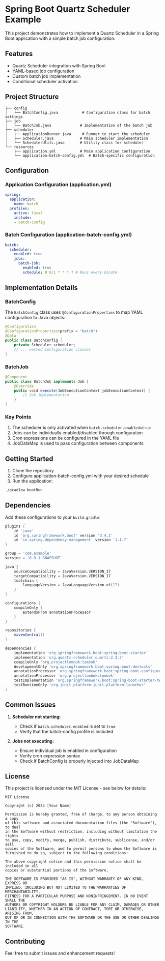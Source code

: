 # Spring Boot Quartz Scheduler Example

This project demonstrates how to implement a Quartz Scheduler in a Spring Boot application with a simple batch job configuration.

## Features

- Quartz Scheduler integration with Spring Boot
- YAML-based job configuration
- Custom batch job implementation
- Conditional scheduler activation

## Project Structure

```
├── config
│   └── BatchConfig.java           # Configuration class for batch settings
├── job
│   └── BatchJob.java             # Implementation of the batch job
├── scheduler
│   ├── ApplicationRunner.java     # Runner to start the scheduler
│   ├── Scheduler.java            # Main scheduler implementation
│   └── SchedulerUtils.java       # Utility class for scheduler
└── resources
    ├── application.yml           # Main application configuration
    └── application-batch-config.yml  # Batch-specific configuration
```

## Configuration

### Application Configuration (application.yml)
```yaml
spring:
  application:
    name: batch
  profiles:
    active: local
    include:
    - batch-config
```

### Batch Configuration (application-batch-config.yml)
```yaml
batch:
  scheduler:
    enabled: true
    jobs:
      batch-job:
        enabled: true
        schedule: 0 0/1 * * * ? # Runs every minute
```

## Implementation Details

### BatchConfig
The `BatchConfig` class uses `@ConfigurationProperties` to map YAML configuration to Java objects:
```java
@Configuration
@ConfigurationProperties(prefix = "batch")
@Data
public class BatchConfig {
    private Scheduler scheduler;
    // ... nested configuration classes
}
```

### BatchJob
```java
@Component
public class BatchJob implements Job {
    @Override
    public void execute(JobExecutionContext jobExecutionContext) {
        // Job implementation
    }
}
```

### Key Points
1. The scheduler is only activated when `batch.scheduler.enabled=true`
2. Jobs can be individually enabled/disabled through configuration
3. Cron expressions can be configured in the YAML file
4. JobDataMap is used to pass configuration between components

## Getting Started

1. Clone the repository
2. Configure application-batch-config.yml with your desired schedule
3. Run the application:
```bash
./gradlew bootRun
```

## Dependencies

Add these configurations to your `build.gradle`:
```gradle
plugins {
    id 'java'
    id 'org.springframework.boot' version '3.4.1'
    id 'io.spring.dependency-management' version '1.1.7'
}

group = 'com.example'
version = '0.0.1-SNAPSHOT'

java {
    sourceCompatibility = JavaVersion.VERSION_17
    targetCompatibility = JavaVersion.VERSION_17
    toolchain {
        languageVersion = JavaLanguageVersion.of(17)
    }
}

configurations {
    compileOnly {
        extendsFrom annotationProcessor
    }
}

repositories {
    mavenCentral()
}

dependencies {
    implementation 'org.springframework.boot:spring-boot-starter'
    implementation 'org.quartz-scheduler:quartz:2.3.2'
    compileOnly 'org.projectlombok:lombok'
    developmentOnly 'org.springframework.boot:spring-boot-devtools'
    annotationProcessor 'org.springframework.boot:spring-boot-configuration-processor'
    annotationProcessor 'org.projectlombok:lombok'
    testImplementation 'org.springframework.boot:spring-boot-starter-test'
    testRuntimeOnly 'org.junit.platform:junit-platform-launcher'
}
```

## Common Issues

1. **Scheduler not starting:**
   - Check if `batch.scheduler.enabled` is set to `true`
   - Verify that the batch-config profile is included

2. **Jobs not executing:**
   - Ensure individual job is enabled in configuration
   - Verify cron expression syntax
   - Check if BatchConfig is properly injected into JobDataMap

## License

This project is licensed under the MIT License - see below for details:

```
MIT License

Copyright (c) 2024 [Your Name]

Permission is hereby granted, free of charge, to any person obtaining a copy
of this software and associated documentation files (the "Software"), to deal
in the Software without restriction, including without limitation the rights
to use, copy, modify, merge, publish, distribute, sublicense, and/or sell
copies of the Software, and to permit persons to whom the Software is
furnished to do so, subject to the following conditions:

The above copyright notice and this permission notice shall be included in all
copies or substantial portions of the Software.

THE SOFTWARE IS PROVIDED "AS IS", WITHOUT WARRANTY OF ANY KIND, EXPRESS OR
IMPLIED, INCLUDING BUT NOT LIMITED TO THE WARRANTIES OF MERCHANTABILITY,
FITNESS FOR A PARTICULAR PURPOSE AND NONINFRINGEMENT. IN NO EVENT SHALL THE
AUTHORS OR COPYRIGHT HOLDERS BE LIABLE FOR ANY CLAIM, DAMAGES OR OTHER
LIABILITY, WHETHER IN AN ACTION OF CONTRACT, TORT OR OTHERWISE, ARISING FROM,
OUT OF OR IN CONNECTION WITH THE SOFTWARE OR THE USE OR OTHER DEALINGS IN THE
SOFTWARE.
```

## Contributing

Feel free to submit issues and enhancement requests!
